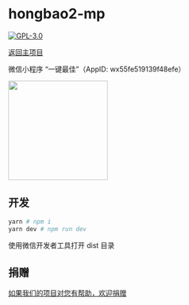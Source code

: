 # hongbao2-mp

[![GPL-3.0](https://img.shields.io/badge/license-GPL--3.0-blue.svg)](LICENSE)

[返回主项目](https://github.com/game-helper/hongbao2)

微信小程序 “一键最佳”（AppID: wx55fe519139f48efe）

<img width="200" src="miniprogram.jpg" />

## 开发

```bash
yarn # npm i
yarn dev # npm run dev
```

使用微信开发者工具打开 dist 目录

## 捐赠

[如果我们的项目对您有帮助，欢迎捐赠](https://github.com/game-helper/donate)

